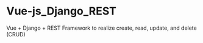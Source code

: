 # Vue-js_Django_REST
Vue + Django + REST Framework to realize create, read, update, and delete (CRUD)

